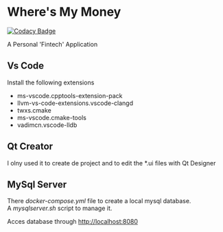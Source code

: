 # Where's My Money

[![Codacy Badge](https://api.codacy.com/project/badge/Grade/760583c367544b849f72fe691a311737)](https://app.codacy.com/gh/xcarol/wmm?utm_source=github.com&utm_medium=referral&utm_content=xcarol/wmm&utm_campaign=Badge_Grade)

A Personal 'Fintech' Application

## Vs Code

Install the following extensions

- ms-vscode.cpptools-extension-pack
- llvm-vs-code-extensions.vscode-clangd
- twxs.cmake
- ms-vscode.cmake-tools
- vadimcn.vscode-lldb

## Qt Creator

I olny used it to create de project and to edit the *.ui files with Qt Designer

## MySql Server

There _docker-compose.yml_ file to create a local mysql database.  
A _mysqlserver.sh_ script to manage it.  

Acces database through [http://localhost:8080](http://localhost:8080)  
